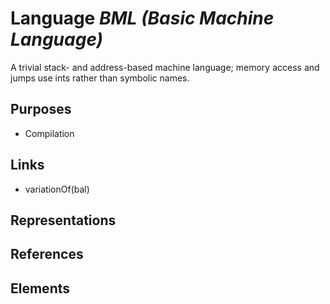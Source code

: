 # Language _BML (Basic Machine Language)_
A trivial stack- and address-based machine language; memory access and jumps use ints rather than symbolic names.

## Purposes
* Compilation

## Links
* variationOf(bal)

## Representations

## References

## Elements

